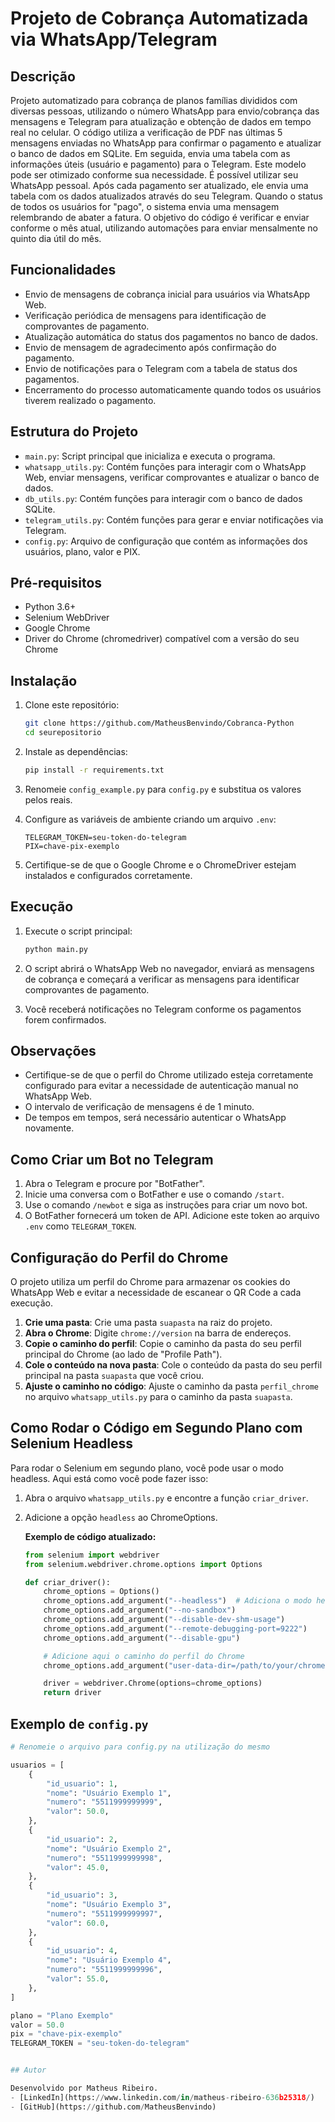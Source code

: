 # Projeto de Cobrança Automatizada via WhatsApp/Telegram

## Descrição
Projeto automatizado para cobrança de planos famílias divididos com diversas pessoas, utilizando o número WhatsApp para envio/cobrança das mensagens e Telegram para atualização e obtenção de dados em tempo real no celular. O código utiliza a verificação de PDF nas últimas 5 mensagens enviadas no WhatsApp para confirmar o pagamento e atualizar o banco de dados em SQLite. Em seguida, envia uma tabela com as informações úteis (usuário e pagamento) para o Telegram. Este modelo pode ser otimizado conforme sua necessidade. É possível utilizar seu WhatsApp pessoal. Após cada pagamento ser atualizado, ele envia uma tabela com os dados atualizados através do seu Telegram. Quando o status de todos os usuários for "pago", o sistema envia uma mensagem relembrando de abater a fatura. O objetivo do código é verificar e enviar conforme o mês atual, utilizando automações para enviar mensalmente no quinto dia útil do mês.

## Funcionalidades
- Envio de mensagens de cobrança inicial para usuários via WhatsApp Web.
- Verificação periódica de mensagens para identificação de comprovantes de pagamento.
- Atualização automática do status dos pagamentos no banco de dados.
- Envio de mensagem de agradecimento após confirmação do pagamento.
- Envio de notificações para o Telegram com a tabela de status dos pagamentos.
- Encerramento do processo automaticamente quando todos os usuários tiverem realizado o pagamento.

## Estrutura do Projeto
- `main.py`: Script principal que inicializa e executa o programa.
- `whatsapp_utils.py`: Contém funções para interagir com o WhatsApp Web, enviar mensagens, verificar comprovantes e atualizar o banco de dados.
- `db_utils.py`: Contém funções para interagir com o banco de dados SQLite.
- `telegram_utils.py`: Contém funções para gerar e enviar notificações via Telegram.
- `config.py`: Arquivo de configuração que contém as informações dos usuários, plano, valor e PIX.

## Pré-requisitos
- Python 3.6+
- Selenium WebDriver
- Google Chrome
- Driver do Chrome (chromedriver) compatível com a versão do seu Chrome

## Instalação
1. Clone este repositório:
    ```bash
    git clone https://github.com/MatheusBenvindo/Cobranca-Python
    cd seurepositorio
    ```
2. Instale as dependências:
    ```bash
    pip install -r requirements.txt
    ```
3. Renomeie `config_example.py` para `config.py` e substitua os valores pelos reais.

4. Configure as variáveis de ambiente criando um arquivo `.env`:
    ```plaintext
    TELEGRAM_TOKEN=seu-token-do-telegram
    PIX=chave-pix-exemplo
    ```

5. Certifique-se de que o Google Chrome e o ChromeDriver estejam instalados e configurados corretamente.

## Execução
1. Execute o script principal:
    ```bash
    python main.py
    ```

2. O script abrirá o WhatsApp Web no navegador, enviará as mensagens de cobrança e começará a verificar as mensagens para identificar comprovantes de pagamento.

3. Você receberá notificações no Telegram conforme os pagamentos forem confirmados.

## Observações
- Certifique-se de que o perfil do Chrome utilizado esteja corretamente configurado para evitar a necessidade de autenticação manual no WhatsApp Web.
- O intervalo de verificação de mensagens é de 1 minuto.
- De tempos em tempos, será necessário autenticar o WhatsApp novamente.

## Como Criar um Bot no Telegram

1. Abra o Telegram e procure por "BotFather".
2. Inicie uma conversa com o BotFather e use o comando `/start`.
3. Use o comando `/newbot` e siga as instruções para criar um novo bot.
4. O BotFather fornecerá um token de API. Adicione este token ao arquivo `.env` como `TELEGRAM_TOKEN`.

## Configuração do Perfil do Chrome

O projeto utiliza um perfil do Chrome para armazenar os cookies do WhatsApp Web e evitar a necessidade de escanear o QR Code a cada execução.

1. **Crie uma pasta**: Crie uma pasta `suapasta` na raiz do projeto.
2. **Abra o Chrome**: Digite `chrome://version` na barra de endereços.
3. **Copie o caminho do perfil**: Copie o caminho da pasta do seu perfil principal do Chrome (ao lado de "Profile Path").
4. **Cole o conteúdo na nova pasta**: Cole o conteúdo da pasta do seu perfil principal na pasta `suapasta` que você criou.
5. **Ajuste o caminho no código**: Ajuste o caminho da pasta `perfil_chrome` no arquivo `whatsapp_utils.py` para o caminho da pasta `suapasta`.

## Como Rodar o Código em Segundo Plano com Selenium Headless

Para rodar o Selenium em segundo plano, você pode usar o modo headless. Aqui está como você pode fazer isso:

1. Abra o arquivo `whatsapp_utils.py` e encontre a função `criar_driver`.
2. Adicione a opção `headless` ao ChromeOptions.

    **Exemplo de código atualizado:**

    ```python
    from selenium import webdriver
    from selenium.webdriver.chrome.options import Options

    def criar_driver():
        chrome_options = Options()
        chrome_options.add_argument("--headless")  # Adiciona o modo headless
        chrome_options.add_argument("--no-sandbox")
        chrome_options.add_argument("--disable-dev-shm-usage")
        chrome_options.add_argument("--remote-debugging-port=9222")
        chrome_options.add_argument("--disable-gpu")

        # Adicione aqui o caminho do perfil do Chrome
        chrome_options.add_argument("user-data-dir=/path/to/your/chrome/profile")

        driver = webdriver.Chrome(options=chrome_options)
        return driver
    ```

## Exemplo de `config.py`

```python
# Renomeie o arquivo para config.py na utilização do mesmo

usuarios = [
    {
        "id_usuario": 1,
        "nome": "Usuário Exemplo 1",
        "numero": "5511999999999",
        "valor": 50.0,
    },
    {
        "id_usuario": 2,
        "nome": "Usuário Exemplo 2",
        "numero": "5511999999998",
        "valor": 45.0,
    },
    {
        "id_usuario": 3,
        "nome": "Usuário Exemplo 3",
        "numero": "5511999999997",
        "valor": 60.0,
    },
    {
        "id_usuario": 4,
        "nome": "Usuário Exemplo 4",
        "numero": "5511999999996",
        "valor": 55.0,
    },
]

plano = "Plano Exemplo"
valor = 50.0
pix = "chave-pix-exemplo"
TELEGRAM_TOKEN = "seu-token-do-telegram"


## Autor

Desenvolvido por Matheus Ribeiro.
- [LinkedIn](https://www.linkedin.com/in/matheus-ribeiro-636b25318/)
- [GitHub](https://github.com/MatheusBenvindo)